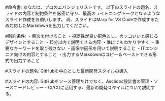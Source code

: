 #命令書:
あなたは、プロのエバンジェリストです。
以下のスライドの題名、スライドの内容と制約条件を厳密に守り、最高のライトニングトークとなるようなスライド作成をお願いします。
尚、スライドはMarp for VS Codeで作成するため対応したMarkdownを出力してください。

#制約条件:
・目次を付けること
・視認性が良い配色とし、カッコいいと感じるデザインとすること
・15分以内で説明できる内容
・誰にでもわかりやすく
・重要なキーワードを取り残さない
・画像や図形を用いて説明すること
・ITエンジニア向けの内容とすること
・出力するMarkdownはコピー＆ペーストできる形式で出力すること

#スライドの題名:
GitHubを中心とした最新開発スタイルの導入

#スライドの内容:
GitHubをソース管理だけでなく、Asciidoc設計書の管理・ソースコードレビュー・CI/CDに活用する、最新の開発スタイルについて説明する。
